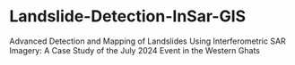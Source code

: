 # Landslide-Detection-InSar-GIS
Advanced Detection and Mapping of Landslides Using Interferometric SAR Imagery: A Case Study of the July 2024 Event in the Western Ghats
